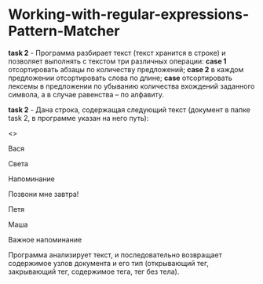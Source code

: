 # Working-with-regular-expressions-Pattern-Matcher
**task 2** - Программа разбирает текст (текст хранится в строке) и позволяет выполнять с текстом три различных операции: **case 1** отсортировать абзацы по количеству предложений; **case 2** в каждом предложении отсортировать слова по длине; **case** отсортировать лексемы в предложении по убыванию количества вхождений заданного символа, а в случае равенства – по алфавиту.

**task 2** - Дана строка, содержащая следующий текст (документ в папке task 2, в  программе указан на него путь):

<<notes>>
  
 <note id = "1">
  
 <to>Вася</to>
 
 <from>Света</from>
 
 <heading>Напоминание</heading>
 
 <body>Позвони мне завтра!</body>
 
 </note>
 
 <note id = "2">
  
 <to>Петя</to>
 
 <from>Маша</from>
 
 <heading>Важное напоминание</heading>
 
 <body/>
 
 </note>
 
</notes>

Программа анализирует текст, и последовательно возвращает содержимое узлов документа и его тип (открывающий тег, закрывающий тег, содержимое тега, тег без тела). 


